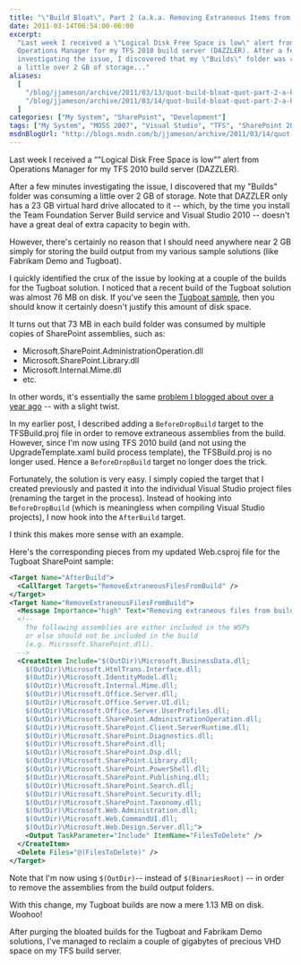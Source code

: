 ```yaml
---
title: "\"Build Bloat\", Part 2 (a.k.a. Removing Extraneous Items from SharePoint Visual Studio Projects)"
date: 2011-03-14T06:54:00-06:00
excerpt:
  "Last week I received a \"Logical Disk Free Space is low\" alert from
  Operations Manager for my TFS 2010 build server (DAZZLER). After a few minutes
  investigating the issue, I discovered that my \"Builds\" folder was consuming
  a little over 2 GB of storage..."
aliases:
  [
    "/blog/jjameson/archive/2011/03/13/quot-build-bloat-quot-part-2-a-k-a-removing-extraneous-items-from-sharepoint-visual-studio-projects.aspx",
    "/blog/jjameson/archive/2011/03/14/quot-build-bloat-quot-part-2-a-k-a-removing-extraneous-items-from-sharepoint-visual-studio-projects.aspx",
  ]
categories: ["My System", "SharePoint", "Development"]
tags: ["My System", "MOSS 2007", "Visual Studio", "TFS", "SharePoint 2010"]
msdnBlogUrl: "http://blogs.msdn.com/b/jjameson/archive/2011/03/14/quot-build-bloat-quot-part-2-a-k-a-removing-extraneous-items-from-sharepoint-visual-studio-projects.aspx"
---
```


Last week I received a <q class="directQuote">"Logical Disk Free Space is
low"</q> alert from Operations Manager for my TFS 2010 build server (DAZZLER).

After a few minutes investigating the issue, I discovered that my "Builds"
folder was consuming a little over 2 GB of storage. Note that DAZZLER only has a
23 GB virtual hard drive allocated to it -- which, by the time you install the
Team Foundation Server Build service and Visual Studio 2010 -- doesn't have a
great deal of extra capacity to begin with.

However, there's certainly no reason that I should need anywhere near 2 GB
simply for storing the build output from my various sample solutions (like
Fabrikam Demo and Tugboat).

I quickly identified the crux of the issue by looking at a couple of the builds
for the Tugboat solution. I noticed that a recent build of the Tugboat solution
was almost 76 MB on disk. If you've seen the
[Tugboat sample](/blog/jjameson/tags/Tugboat/), then you should know it
certainly doesn't justify this amount of disk space.

It turns out that 73 MB in each build folder was consumed by multiple copies of
SharePoint assemblies, such as:

- Microsoft.SharePoint.AdministrationOperation.dll
- Microsoft.SharePoint.Library.dll
- Microsoft.Internal.Mime.dll
- etc.

In other words, it's essentially the same
[problem I blogged about over a year ago](/blog/jjameson/2010/01/12/build-bloat-and-removing-extraneous-items-from-tfs-builds)
-- with a slight twist.

In my earlier post, I described adding a `BeforeDropBuild` target to the
TFSBuild.proj file in order to remove extraneous assemblies from the build.
However, since I'm now using TFS 2010 build (and not using the
UpgradeTemplate.xaml build process template), the TFSBuild.proj is no longer
used. Hence a `BeforeDropBuild` target no longer does the trick.

Fortunately, the solution is very easy. I simply copied the target that I
created previously and pasted it into the individual Visual Studio project files
(renaming the target in the process). Instead of hooking into `BeforeDropBuild`
(which is meaningless when compiling Visual Studio projects), I now hook into
the `AfterBuild` target.

I think this makes more sense with an example.

Here's the corresponding pieces from my updated Web.csproj file for the Tugboat
SharePoint sample:

```XML
<Target Name="AfterBuild">
  <CallTarget Targets="RemoveExtraneousFilesFromBuild" />
</Target>
<Target Name="RemoveExtraneousFilesFromBuild">
  <Message Importance="high" Text="Removing extraneous files from build output ($(OutDir))..." />
  <!--
    The following assemblies are either included in the WSPs
    or else should not be included in the build
    (e.g. Microsoft.SharePoint.dll).
  -->
  <CreateItem Include="$(OutDir)\Microsoft.BusinessData.dll;
    $(OutDir)\Microsoft.HtmlTrans.Interface.dll;
    $(OutDir)\Microsoft.IdentityModel.dll;
    $(OutDir)\Microsoft.Internal.Mime.dll;
    $(OutDir)\Microsoft.Office.Server.dll;
    $(OutDir)\Microsoft.Office.Server.UI.dll;
    $(OutDir)\Microsoft.Office.Server.UserProfiles.dll;
    $(OutDir)\Microsoft.SharePoint.AdministrationOperation.dll;
    $(OutDir)\Microsoft.SharePoint.Client.ServerRuntime.dll;
    $(OutDir)\Microsoft.SharePoint.Diagnostics.dll;
    $(OutDir)\Microsoft.SharePoint.dll;
    $(OutDir)\Microsoft.SharePoint.Dsp.dll;
    $(OutDir)\Microsoft.SharePoint.Library.dll;
    $(OutDir)\Microsoft.SharePoint.PowerShell.dll;
    $(OutDir)\Microsoft.SharePoint.Publishing.dll;
    $(OutDir)\Microsoft.SharePoint.Search.dll;
    $(OutDir)\Microsoft.SharePoint.Security.dll;
    $(OutDir)\Microsoft.SharePoint.Taxonomy.dll;
    $(OutDir)\Microsoft.Web.Administration.dll;
    $(OutDir)\Microsoft.Web.CommandUI.dll;
    $(OutDir)\Microsoft.Web.Design.Server.dll;">
    <Output TaskParameter="Include" ItemName="FilesToDelete" />
  </CreateItem>
  <Delete Files="@(FilesToDelete)" />
</Target>
```

Note that I'm now using `$(OutDir)`-- instead of `$(BinariesRoot)` -- in order
to remove the assemblies from the build output folders.

With this change, my Tugboat builds are now a mere 1.13 MB on disk. Woohoo!

After purging the bloated builds for the Tugboat and Fabrikam Demo solutions,
I've managed to reclaim a couple of gigabytes of precious VHD space on my TFS
build server.

